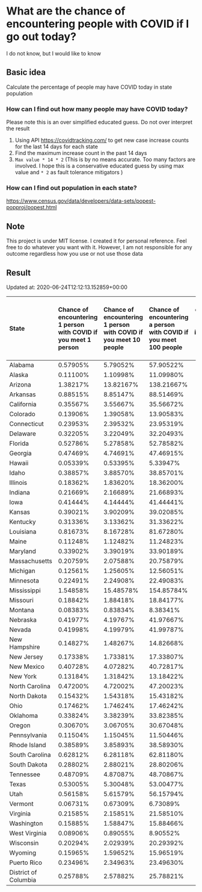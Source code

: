 # What are the chance of encountering people with COVID if I go out today?
I do not know, but I would like to know

## Basic idea
Calculate the percentage of people may have COVID today in state population

### How can I find out how many people may have COVID today?
Please note this is an over simplified educated guess. Do not over interpret the result 
1. Using API https://covidtracking.com/ to get new case increase counts for the last 14 days for each state
2. Find the maximum increase count in the past 14 days
3. `Max value * 14 * 2` (This is by no means accurate. Too many factors are involved. I hope this is a conservative educated guess by using max value and `* 2` as fault tolerance mitigators ) 

### How can I find out population in each state?
https://www.census.gov/data/developers/data-sets/popest-popproj/popest.html

## Note
This project is under MIT license. I created it for personal reference. Feel free to do whatever you want with it. However, I am not responsible for any outcome regardless how you use or not use those data 

## Result

 Updated at: 2020-06-24T12:12:13.152859+00:00

| State                | Chance of encountering 1 person with COVID if you meet 1 person   | Chance of encountering 1 person with COVID if you meet 10 people   | Chance of encountering a person with COVID if you meet 100 people   |   Max count of new case increase in the past 14 days |   Estimated people count with COVID |
|:---------------------|:------------------------------------------------------------------|:-------------------------------------------------------------------|:--------------------------------------------------------------------|-----------------------------------------------------:|------------------------------------:|
| Alabama              | 0.57905%                                                          | 5.79052%                                                           | 57.90522%                                                           |                                                 1014 |                               28392 |
| Alaska               | 0.11100%                                                          | 1.10998%                                                           | 11.09980%                                                           |                                                   29 |                                 812 |
| Arizona              | 1.38217%                                                          | 13.82167%                                                          | 138.21667%                                                          |                                                 3593 |                              100604 |
| Arkansas             | 0.88515%                                                          | 8.85147%                                                           | 88.51469%                                                           |                                                  954 |                               26712 |
| California           | 0.35567%                                                          | 3.55667%                                                           | 35.56672%                                                           |                                                 5019 |                              140532 |
| Colorado             | 0.13906%                                                          | 1.39058%                                                           | 13.90583%                                                           |                                                  286 |                                8008 |
| Connecticut          | 0.23953%                                                          | 2.39532%                                                           | 23.95319%                                                           |                                                  305 |                                8540 |
| Delaware             | 0.32205%                                                          | 3.22049%                                                           | 32.20493%                                                           |                                                  112 |                                3136 |
| Florida              | 0.52786%                                                          | 5.27858%                                                           | 52.78582%                                                           |                                                 4049 |                              113372 |
| Georgia              | 0.47469%                                                          | 4.74691%                                                           | 47.46915%                                                           |                                                 1800 |                               50400 |
| Hawaii               | 0.05339%                                                          | 0.53395%                                                           | 5.33947%                                                            |                                                   27 |                                 756 |
| Idaho                | 0.38857%                                                          | 3.88570%                                                           | 38.85701%                                                           |                                                  248 |                                6944 |
| Illinois             | 0.18362%                                                          | 1.83620%                                                           | 18.36200%                                                           |                                                  831 |                               23268 |
| Indiana              | 0.21669%                                                          | 2.16689%                                                           | 21.66893%                                                           |                                                  521 |                               14588 |
| Iowa                 | 0.41444%                                                          | 4.14444%                                                           | 41.44441%                                                           |                                                  467 |                               13076 |
| Kansas               | 0.39021%                                                          | 3.90209%                                                           | 39.02085%                                                           |                                                  406 |                               11368 |
| Kentucky             | 0.31336%                                                          | 3.13362%                                                           | 31.33622%                                                           |                                                  500 |                               14000 |
| Louisiana            | 0.81673%                                                          | 8.16728%                                                           | 81.67280%                                                           |                                                 1356 |                               37968 |
| Maine                | 0.11248%                                                          | 1.12482%                                                           | 11.24823%                                                           |                                                   54 |                                1512 |
| Maryland             | 0.33902%                                                          | 3.39019%                                                           | 33.90189%                                                           |                                                  732 |                               20496 |
| Massachusetts        | 0.20759%                                                          | 2.07588%                                                           | 20.75879%                                                           |                                                  511 |                               14308 |
| Michigan             | 0.12561%                                                          | 1.25605%                                                           | 12.56051%                                                           |                                                  448 |                               12544 |
| Minnesota            | 0.22491%                                                          | 2.24908%                                                           | 22.49083%                                                           |                                                  453 |                               12684 |
| Mississippi          | 1.54858%                                                          | 15.48578%                                                          | 154.85784%                                                          |                                                 1646 |                               46088 |
| Missouri             | 0.18842%                                                          | 1.88418%                                                           | 18.84177%                                                           |                                                  413 |                               11564 |
| Montana              | 0.08383%                                                          | 0.83834%                                                           | 8.38341%                                                            |                                                   32 |                                 896 |
| Nebraska             | 0.41977%                                                          | 4.19767%                                                           | 41.97667%                                                           |                                                  290 |                                8120 |
| Nevada               | 0.41998%                                                          | 4.19979%                                                           | 41.99787%                                                           |                                                  462 |                               12936 |
| New Hampshire        | 0.14827%                                                          | 1.48267%                                                           | 14.82668%                                                           |                                                   72 |                                2016 |
| New Jersey           | 0.17338%                                                          | 1.73381%                                                           | 17.33807%                                                           |                                                  550 |                               15400 |
| New Mexico           | 0.40728%                                                          | 4.07282%                                                           | 40.72817%                                                           |                                                  305 |                                8540 |
| New York             | 0.13184%                                                          | 1.31842%                                                           | 13.18422%                                                           |                                                  916 |                               25648 |
| North Carolina       | 0.47200%                                                          | 4.72002%                                                           | 47.20023%                                                           |                                                 1768 |                               49504 |
| North Dakota         | 0.15432%                                                          | 1.54318%                                                           | 15.43182%                                                           |                                                   42 |                                1176 |
| Ohio                 | 0.17462%                                                          | 1.74624%                                                           | 17.46242%                                                           |                                                  729 |                               20412 |
| Oklahoma             | 0.33824%                                                          | 3.38239%                                                           | 33.82385%                                                           |                                                  478 |                               13384 |
| Oregon               | 0.30670%                                                          | 3.06705%                                                           | 30.67048%                                                           |                                                  462 |                               12936 |
| Pennsylvania         | 0.11504%                                                          | 1.15045%                                                           | 11.50446%                                                           |                                                  526 |                               14728 |
| Rhode Island         | 0.38589%                                                          | 3.85893%                                                           | 38.58930%                                                           |                                                  146 |                                4088 |
| South Carolina       | 0.62812%                                                          | 6.28118%                                                           | 62.81180%                                                           |                                                 1155 |                               32340 |
| South Dakota         | 0.28802%                                                          | 2.88021%                                                           | 28.80206%                                                           |                                                   91 |                                2548 |
| Tennessee            | 0.48709%                                                          | 4.87087%                                                           | 48.70867%                                                           |                                                 1188 |                               33264 |
| Texas                | 0.53005%                                                          | 5.30048%                                                           | 53.00477%                                                           |                                                 5489 |                              153692 |
| Utah                 | 0.56158%                                                          | 5.61579%                                                           | 56.15794%                                                           |                                                  643 |                               18004 |
| Vermont              | 0.06731%                                                          | 0.67309%                                                           | 6.73089%                                                            |                                                   15 |                                 420 |
| Virginia             | 0.21585%                                                          | 2.15851%                                                           | 21.58510%                                                           |                                                  658 |                               18424 |
| Washington           | 0.15885%                                                          | 1.58847%                                                           | 15.88466%                                                           |                                                  432 |                               12096 |
| West Virginia        | 0.08906%                                                          | 0.89055%                                                           | 8.90552%                                                            |                                                   57 |                                1596 |
| Wisconsin            | 0.20294%                                                          | 2.02939%                                                           | 20.29392%                                                           |                                                  422 |                               11816 |
| Wyoming              | 0.15965%                                                          | 1.59652%                                                           | 15.96519%                                                           |                                                   33 |                                 924 |
| Puerto Rico          | 0.23496%                                                          | 2.34963%                                                           | 23.49630%                                                           |                                                  268 |                                7504 |
| District of Columbia | 0.25788%                                                          | 2.57882%                                                           | 25.78821%                                                           |                                                   65 |                                1820 |